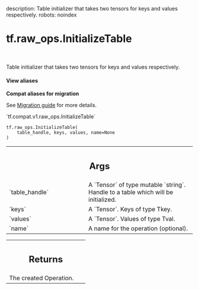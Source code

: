 description: Table initializer that takes two tensors for keys and values respectively.
robots: noindex

# tf.raw_ops.InitializeTable

<!-- Insert buttons and diff -->

<table class="tfo-notebook-buttons tfo-api nocontent" align="left">

</table>



Table initializer that takes two tensors for keys and values respectively.


<section class="expandable">
  <h4 class="showalways">View aliases</h4>
  <p>
<b>Compat aliases for migration</b>
<p>See
<a href="https://www.tensorflow.org/guide/migrate">Migration guide</a> for
more details.</p>
<p>`tf.compat.v1.raw_ops.InitializeTable`</p>
</p>
</section>

<pre class="devsite-click-to-copy prettyprint lang-py tfo-signature-link">
<code>tf.raw_ops.InitializeTable(
    table_handle, keys, values, name=None
)
</code></pre>



<!-- Placeholder for "Used in" -->


<!-- Tabular view -->
 <table class="responsive fixed orange">
<colgroup><col width="214px"><col></colgroup>
<tr><th colspan="2"><h2 class="add-link">Args</h2></th></tr>

<tr>
<td>
`table_handle`<a id="table_handle"></a>
</td>
<td>
A `Tensor` of type mutable `string`.
Handle to a table which will be initialized.
</td>
</tr><tr>
<td>
`keys`<a id="keys"></a>
</td>
<td>
A `Tensor`. Keys of type Tkey.
</td>
</tr><tr>
<td>
`values`<a id="values"></a>
</td>
<td>
A `Tensor`. Values of type Tval.
</td>
</tr><tr>
<td>
`name`<a id="name"></a>
</td>
<td>
A name for the operation (optional).
</td>
</tr>
</table>



<!-- Tabular view -->
 <table class="responsive fixed orange">
<colgroup><col width="214px"><col></colgroup>
<tr><th colspan="2"><h2 class="add-link">Returns</h2></th></tr>
<tr class="alt">
<td colspan="2">
The created Operation.
</td>
</tr>

</table>

